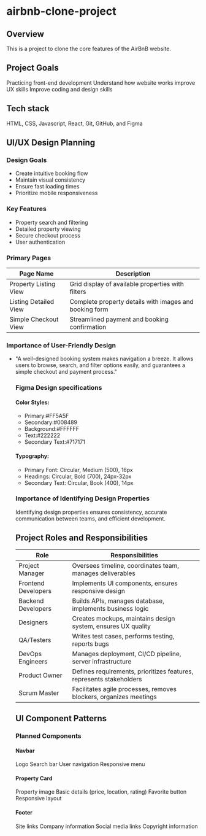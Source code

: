 # airbnb-clone-project
## Overview 
This is a project to clone the core features of the AirBnB website.
## Project Goals
Practicing front-end development
Understand how website works 
improve UX skills 
Improve coding and design skills
## Tech stack
HTML, CSS, Javascript, React,
Git, GitHub,
 and Figma 
 
 ## UI/UX Design Planning
 
 ### Design Goals 
 - Create intuitive booking flow
 - Maintain visual consistency
 - Ensure fast loading times
 - Prioritize mobile responsiveness
   
### Key Features
- Property search and filtering
- Detailed property viewing
- Secure checkout process
- User authentication
  
### Primary Pages
| Page Name             | Description                                                                 |
|-----------------------|-----------------------------------------------------------------------------|
| Property Listing View | Grid display of available properties with filters |
| Listing Detailed View | Complete property details with images and booking form |
| Simple Checkout View  | Streamlined payment and booking confirmation |
  
### Importance of User-Friendly Design
- "A well-designed booking system makes navigation a breeze. It allows users to browse, search, and filter options easily, and guarantees a simple checkout and payment process."
  ### Figma Design specifications
  #### Color Styles:
  - Primary:#FF5A5F
  - Secondary:#008489
  - Background:#FFFFFF
  - Text:#222222
  - Secondary Text:#717171
    
  #### Typography:
  - Primary Font: Circular, Medium (500), 16px
  - Headings: Circular, Bold (700), 24px-32px
  - Secondary Text: Circular, Book (400), 14px
 
  ### Importance of Identifying Design Properties
  Identifying design properties ensures consistency, accurate communication between teams, and efficient development.
  ## Project Roles and Responsibilities
  | Role                   | Responsibilities|
  |-----------------------|-----------------------------------------------------------------------------|
  | Project Manager| Oversees timeline, coordinates team, manages deliverables |
  | Frontend Developers| Implements UI components, ensures responsive design |
  | Backend Developers | Builds APIs, manages database, implements business logic |
  | Designers | Creates mockups, maintains design system, ensures UX quality |
  | QA/Testers | Writes test cases, performs testing, reports bugs |
  | DevOps Engineers | Manages deployment, CI/CD pipeline, server infrastructure |
  | Product Owner | Defines requirements, prioritizes features, represents stakeholders |
  | Scrum Master | Facilitates agile processes, removes blockers, organizes meetings |
  ## UI Component Patterns
  ### Planned Components
  #### Navbar
  Logo
  Search bar
  User navigation
  Responsive menu
  #### Property Card 
  Property image
  Basic details (price, location, rating)
  Favorite button
  Responsive layout
  #### Footer
  Site links
  Company information
  Social media links
  Copyright information
